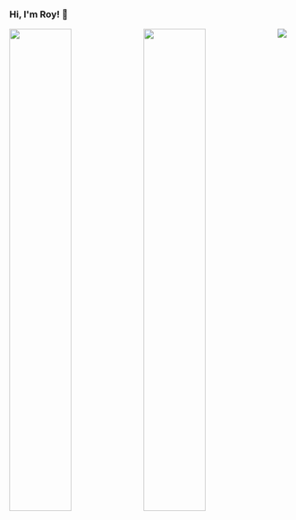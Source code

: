 ### Hi, I'm Roy! 👋

<img align='left' width='47%' src="https://github-readme-stats.vercel.app/api?username=roychon&show_icons=true&theme=radical" />

<img align="left" width='47%' src="https://github-readme-stats.vercel.app/api/top-langs/?username=roychon&hide_progress=false&layout=compact"/>

<img src="[https://img.shields.io/badge/c-%2300599C.svg?style=for-the-badge&logo=c&logoColor=white](https://img.shields.io/badge/C++-00599C.svg?style=for-the-badge&logo=C++&logoColor=white)"/>
<!-- <img src="[https://img.shields.io/badge/c-%2300599C.svg?style=for-the-badge&logo=c&logoColor=white](https://img.shields.io/badge/c++-%2300599C.svg?style=for-the-badge&logo=c%2B%2B&logoColor=white)"/>
<img src="[https://img.shields.io/badge/c-%2300599C.svg?style=for-the-badge&logo=c&logoColor=white](https://img.shields.io/badge/javascript-%23323330.svg?style=for-the-badge&logo=javascript&logoColor=%23F7DF1E)"/>
<img src="[https://img.shields.io/badge/c-%2300599C.svg?style=for-the-badge&logo=c&logoColor=white](https://img.shields.io/badge/java-%23ED8B00.svg?style=for-the-badge&logo=openjdk&logoColor=white)"/>
<img src="[https://img.shields.io/badge/c-%2300599C.svg?style=for-the-badge&logo=c&logoColor=white](https://img.shields.io/badge/html5-%23E34F26.svg?style=for-the-badge&logo=html5&logoColor=white)![CSS3](https://img.shields.io/badge/css3-%231572B6.svg?style=for-the-badge&logo=css3&logoColor=white)"/>
<img src="[https://img.shields.io/badge/c-%2300599C.svg?style=for-the-badge&logo=c&logoColor=white](https://img.shields.io/badge/php-%23777BB4.svg?style=for-the-badge&logo=php&logoColor=white)"/>
<img src="[https://img.shields.io/badge/c-%2300599C.svg?style=for-the-badge&logo=c&logoColor=white](https://img.shields.io/badge/php-%23777BB4.svg?style=for-the-badge&logo=php&logoColor=white)](https://img.shields.io/badge/mysql-%2300f.svg?style=for-the-badge&logo=mysql&logoColor=white)"/> -->




